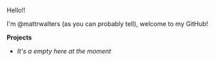 Hello!!

I'm @mattrwalters (as you can probably tell), welcome to my GitHub!

**Projects**
- _It's a empty here at the moment_